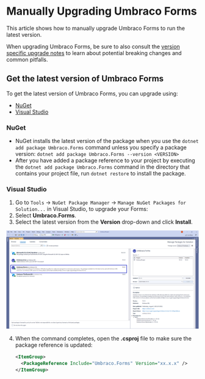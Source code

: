 # Manually Upgrading Umbraco Forms

This article shows how to manually upgrade Umbraco Forms to run the latest version.

When upgrading Umbraco Forms, be sure to also consult the [version specific upgrade notes](version-specific.md) to learn about potential breaking changes and common pitfalls.

## Get the latest version of Umbraco Forms

To get the latest version of Umbraco Forms, you can upgrade using:

* [NuGet](manualupgrade.md#nuget)
* [Visual Studio](manualupgrade.md#visual-studio)

### NuGet

* NuGet installs the latest version of the package when you use the `dotnet add package Umbraco.Forms` command unless you specify a package version: `dotnet add package Umbraco.Forms --version <VERSION>`
* After you have added a package reference to your project by executing the `dotnet add package Umbraco.Forms` command in the directory that contains your project file, run `dotnet restore` to install the package.

### Visual Studio

1. Go to `Tools` -> `NuGet Package Manager` -> `Manage NuGet Packages for Solution...` in Visual Studio, to upgrade your Forms:
2. Select **Umbraco.Forms**.
3. Select the latest version from the **Version** drop-down and click **Install**.

![NuGet Package Manager](../installation/images/Manage_packages_v10.png)

4.  When the command completes, open the **.csproj** file to make sure the package reference is updated:

    ```xml
    <ItemGroup>
      <PackageReference Include="Umbraco.Forms" Version="xx.x.x" />
    </ItemGroup>
    ```

